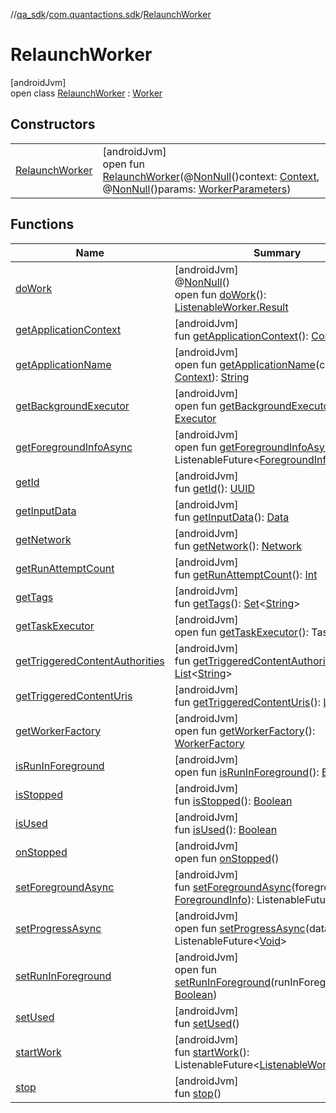 //[qa_sdk](../../../index.md)/[com.quantactions.sdk](../index.md)/[RelaunchWorker](index.md)

# RelaunchWorker

[androidJvm]\
open class [RelaunchWorker](index.md) : [Worker](https://developer.android.com/reference/kotlin/androidx/work/Worker.html)

## Constructors

| | |
|---|---|
| [RelaunchWorker](-relaunch-worker.md) | [androidJvm]<br>open fun [RelaunchWorker](-relaunch-worker.md)(@[NonNull](https://developer.android.com/reference/kotlin/androidx/annotation/NonNull.html)()context: [Context](https://developer.android.com/reference/kotlin/android/content/Context.html), @[NonNull](https://developer.android.com/reference/kotlin/androidx/annotation/NonNull.html)()params: [WorkerParameters](https://developer.android.com/reference/kotlin/androidx/work/WorkerParameters.html)) |

## Functions

| Name | Summary |
|---|---|
| [doWork](do-work.md) | [androidJvm]<br>@[NonNull](https://developer.android.com/reference/kotlin/androidx/annotation/NonNull.html)()<br>open fun [doWork](do-work.md)(): [ListenableWorker.Result](https://developer.android.com/reference/kotlin/androidx/work/ListenableWorker.Result.html) |
| [getApplicationContext](../-service-starter/index.md#-560782721%2FFunctions%2F203928384) | [androidJvm]<br>fun [getApplicationContext](../-service-starter/index.md#-560782721%2FFunctions%2F203928384)(): [Context](https://developer.android.com/reference/kotlin/android/content/Context.html) |
| [getApplicationName](get-application-name.md) | [androidJvm]<br>open fun [getApplicationName](get-application-name.md)(context: [Context](https://developer.android.com/reference/kotlin/android/content/Context.html)): [String](https://developer.android.com/reference/kotlin/java/lang/String.html) |
| [getBackgroundExecutor](../-service-starter/index.md#1421258461%2FFunctions%2F203928384) | [androidJvm]<br>open fun [getBackgroundExecutor](../-service-starter/index.md#1421258461%2FFunctions%2F203928384)(): [Executor](https://developer.android.com/reference/kotlin/java/util/concurrent/Executor.html) |
| [getForegroundInfoAsync](../-service-starter/index.md#-33123919%2FFunctions%2F203928384) | [androidJvm]<br>open fun [getForegroundInfoAsync](../-service-starter/index.md#-33123919%2FFunctions%2F203928384)(): ListenableFuture<[ForegroundInfo](https://developer.android.com/reference/kotlin/androidx/work/ForegroundInfo.html)> |
| [getId](../-service-starter/index.md#-1759193821%2FFunctions%2F203928384) | [androidJvm]<br>fun [getId](../-service-starter/index.md#-1759193821%2FFunctions%2F203928384)(): [UUID](https://developer.android.com/reference/kotlin/java/util/UUID.html) |
| [getInputData](../-service-starter/index.md#-907781528%2FFunctions%2F203928384) | [androidJvm]<br>fun [getInputData](../-service-starter/index.md#-907781528%2FFunctions%2F203928384)(): [Data](https://developer.android.com/reference/kotlin/androidx/work/Data.html) |
| [getNetwork](../-service-starter/index.md#-1225012274%2FFunctions%2F203928384) | [androidJvm]<br>fun [getNetwork](../-service-starter/index.md#-1225012274%2FFunctions%2F203928384)(): [Network](https://developer.android.com/reference/kotlin/android/net/Network.html) |
| [getRunAttemptCount](../-service-starter/index.md#1096617839%2FFunctions%2F203928384) | [androidJvm]<br>fun [getRunAttemptCount](../-service-starter/index.md#1096617839%2FFunctions%2F203928384)(): [Int](https://kotlinlang.org/api/latest/jvm/stdlib/kotlin/-int/index.html) |
| [getTags](../-service-starter/index.md#1356325797%2FFunctions%2F203928384) | [androidJvm]<br>fun [getTags](../-service-starter/index.md#1356325797%2FFunctions%2F203928384)(): [Set](https://developer.android.com/reference/kotlin/java/util/Set.html)<[String](https://developer.android.com/reference/kotlin/java/lang/String.html)> |
| [getTaskExecutor](../-service-starter/index.md#1625383462%2FFunctions%2F203928384) | [androidJvm]<br>open fun [getTaskExecutor](../-service-starter/index.md#1625383462%2FFunctions%2F203928384)(): TaskExecutor |
| [getTriggeredContentAuthorities](../-service-starter/index.md#514689021%2FFunctions%2F203928384) | [androidJvm]<br>fun [getTriggeredContentAuthorities](../-service-starter/index.md#514689021%2FFunctions%2F203928384)(): [List](https://developer.android.com/reference/kotlin/java/util/List.html)<[String](https://developer.android.com/reference/kotlin/java/lang/String.html)> |
| [getTriggeredContentUris](../-service-starter/index.md#-1016068107%2FFunctions%2F203928384) | [androidJvm]<br>fun [getTriggeredContentUris](../-service-starter/index.md#-1016068107%2FFunctions%2F203928384)(): [List](https://developer.android.com/reference/kotlin/java/util/List.html)<[Uri](https://developer.android.com/reference/kotlin/android/net/Uri.html)> |
| [getWorkerFactory](../-service-starter/index.md#-473896752%2FFunctions%2F203928384) | [androidJvm]<br>open fun [getWorkerFactory](../-service-starter/index.md#-473896752%2FFunctions%2F203928384)(): [WorkerFactory](https://developer.android.com/reference/kotlin/androidx/work/WorkerFactory.html) |
| [isRunInForeground](../-service-starter/index.md#-1414702901%2FFunctions%2F203928384) | [androidJvm]<br>open fun [isRunInForeground](../-service-starter/index.md#-1414702901%2FFunctions%2F203928384)(): [Boolean](https://kotlinlang.org/api/latest/jvm/stdlib/kotlin/-boolean/index.html) |
| [isStopped](../-service-starter/index.md#-43937871%2FFunctions%2F203928384) | [androidJvm]<br>fun [isStopped](../-service-starter/index.md#-43937871%2FFunctions%2F203928384)(): [Boolean](https://kotlinlang.org/api/latest/jvm/stdlib/kotlin/-boolean/index.html) |
| [isUsed](../-service-starter/index.md#2101847327%2FFunctions%2F203928384) | [androidJvm]<br>fun [isUsed](../-service-starter/index.md#2101847327%2FFunctions%2F203928384)(): [Boolean](https://kotlinlang.org/api/latest/jvm/stdlib/kotlin/-boolean/index.html) |
| [onStopped](../-service-starter/index.md#-152470426%2FFunctions%2F203928384) | [androidJvm]<br>open fun [onStopped](../-service-starter/index.md#-152470426%2FFunctions%2F203928384)() |
| [setForegroundAsync](../-service-starter/index.md#-1269350234%2FFunctions%2F203928384) | [androidJvm]<br>fun [setForegroundAsync](../-service-starter/index.md#-1269350234%2FFunctions%2F203928384)(foregroundInfo: [ForegroundInfo](https://developer.android.com/reference/kotlin/androidx/work/ForegroundInfo.html)): ListenableFuture<[Void](https://developer.android.com/reference/kotlin/java/lang/Void.html)> |
| [setProgressAsync](../-service-starter/index.md#-348364649%2FFunctions%2F203928384) | [androidJvm]<br>open fun [setProgressAsync](../-service-starter/index.md#-348364649%2FFunctions%2F203928384)(data: [Data](https://developer.android.com/reference/kotlin/androidx/work/Data.html)): ListenableFuture<[Void](https://developer.android.com/reference/kotlin/java/lang/Void.html)> |
| [setRunInForeground](../-service-starter/index.md#1618392389%2FFunctions%2F203928384) | [androidJvm]<br>open fun [setRunInForeground](../-service-starter/index.md#1618392389%2FFunctions%2F203928384)(runInForeground: [Boolean](https://kotlinlang.org/api/latest/jvm/stdlib/kotlin/-boolean/index.html)) |
| [setUsed](../-service-starter/index.md#1019169525%2FFunctions%2F203928384) | [androidJvm]<br>fun [setUsed](../-service-starter/index.md#1019169525%2FFunctions%2F203928384)() |
| [startWork](../-service-starter/index.md#495345602%2FFunctions%2F203928384) | [androidJvm]<br>fun [startWork](../-service-starter/index.md#495345602%2FFunctions%2F203928384)(): ListenableFuture<[ListenableWorker.Result](https://developer.android.com/reference/kotlin/androidx/work/ListenableWorker.Result.html)> |
| [stop](../-service-starter/index.md#-441314364%2FFunctions%2F203928384) | [androidJvm]<br>fun [stop](../-service-starter/index.md#-441314364%2FFunctions%2F203928384)() |

